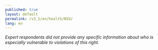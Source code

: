 ```yaml
---
published: true
layout: default
permalink: /v3_1/en/health/NIU/
lang: en
---
```

_Expert respondents did not provide any specific information about who is especially vulnerable to violations of this right._

